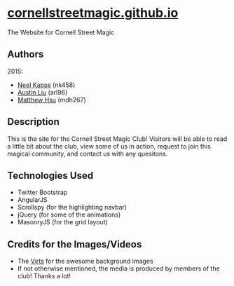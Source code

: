 # [cornellstreetmagic.github.io](http://cornellstreetmagic.github.io/)
The Website for Cornell Street Magic

## Authors
2015:
* [Neel Kapse](https://github.com/neelkapse) (nk458)
* [Austin Liu](https://github.com/aliu139) (arl96)
* [Matthew Hsu](https://github.com/mahsu) (mdh267)

## Description
This is the site for the Cornell Street Magic Club! Visitors will be able to read a little bit about the club, view some of us in action, request to join this magical community, and contact us with any quesitons.

## Technologies Used
* Twitter Bootstrap
* AngularJS
* Scrollspy (for the highlighting navbar)
* jQuery (for some of the animations)
* MasonryJS (for the grid layout)

## Credits for the Images/Videos
* The [Virts](http://home.thevirts.com/) for the awesome background images
* If not otherwise mentioned, the media is produced by members of the club! Thanks a lot!
